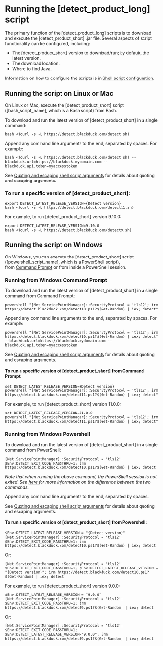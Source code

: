 # Running the [detect_product_long] script

The primary function of the [detect_product_long] scripts is to download and execute the [detect_product_short] .jar file.
Several aspects of script functionality can be configured, including:

* The [detect_product_short] version to download/run; by default, the latest version.
* The download location.
* Where to find Java.

Information on how to configure the scripts is in [Shell script configuration](../../scripts/overview.md).

## Running the script on Linux or Mac

On Linux or Mac, execute the [detect_product_short] script ([bash_script_name], which is a Bash script) from Bash.

To download and run the latest version of [detect_product_short] in a single command:

````
bash <(curl -s -L https://detect.blackduck.com/detect.sh)
````

Append any command line arguments to the end, separated by spaces. For example:

````
bash <(curl -s -L https://detect.blackduck.com/detect.sh) --blackduck.url=https://blackduck.mydomain.com --blackduck.api.token=myaccesstoken
````

See [Quoting and escaping shell script arguments](../../scripts/script-escaping-special-characters.md) for details about quoting and escaping arguments.

### To run a specific version of [detect_product_short]:

````
export DETECT_LATEST_RELEASE_VERSION={Detect version}
bash <(curl -s -L https://detect.blackduck.com/detect11.sh)
````

For example, to run [detect_product_short] version 9.10.0:

````
export DETECT_LATEST_RELEASE_VERSION=9.10.0
bash <(curl -s -L https://detect.blackduck.com/detect9.sh)
````

## Running the script on Windows

On Windows, you can execute the [detect_product_short] script ([powershell_script_name], which is a PowerShell script),   
from [Command Prompt](https://en.wikipedia.org/wiki/Cmd.exe) or from inside a PowerShell session. 

### Running from Windows Command Prompt

To download and run the latest version of [detect_product_short] in a single command from Command Prompt:

````
powershell "[Net.ServicePointManager]::SecurityProtocol = 'tls12'; irm https://detect.blackduck.com/detect10.ps1?$(Get-Random) | iex; detect"
````

Append any command line arguments to the end, separated by spaces. For example:

````
powershell "[Net.ServicePointManager]::SecurityProtocol = 'tls12'; irm https://detect.blackduck.com/detect10.ps1?$(Get-Random) | iex; detect" --blackduck.url=https://blackduck.mydomain.com --blackduck.api.token=myaccesstoken
````

See [Quoting and escaping shell script arguments](../../scripts/script-escaping-special-characters.md) for details about quoting and escaping arguments.

#### To run a specific version of [detect_product_short] from Command Prompt:

````
set DETECT_LATEST_RELEASE_VERSION={Detect version}
powershell "[Net.ServicePointManager]::SecurityProtocol = 'tls12'; irm https://detect.blackduck.com/detect11.ps1?$(Get-Random) | iex; detect"
````

For example, to run [detect_product_short] version 11.0.0:

````
set DETECT_LATEST_RELEASE_VERSION=11.0.0
powershell "[Net.ServicePointManager]::SecurityProtocol = 'tls12'; irm https://detect.blackduck.com/detect11.ps1?$(Get-Random) | iex; detect"
````

### Running from Windows Powershell

To download and run the latest version of [detect_product_short] in a single command from PowerShell:
````
[Net.ServicePointManager]::SecurityProtocol = 'tls12'; $Env:DETECT_EXIT_CODE_PASSTHRU=1; irm https://detect.blackduck.com/detect10.ps1?$(Get-Random) | iex; detect
````

_Note that when running the above command, the PowerShell session is not exited. See [here](../../scripts/script-escaping-special-characters.md) for more information on the difference between the two commands._

Append any command line arguments to the end, separated by spaces.

See [Quoting and escaping shell script arguments](../../scripts/script-escaping-special-characters.md) for details about quoting and escaping arguments.

#### To run a specific version of [detect_product_short] from Powershell:

````
$Env:DETECT_LATEST_RELEASE_VERSION = "{Detect version}"
[Net.ServicePointManager]::SecurityProtocol = 'tls12'; $Env:DETECT_EXIT_CODE_PASSTHRU=1; irm https://detect.blackduck.com/detect10.ps1?$(Get-Random) | iex; detect
````

Or:

````
[Net.ServicePointManager]::SecurityProtocol = 'tls12'; $Env:DETECT_EXIT_CODE_PASSTHRU=1; $Env:DETECT_LATEST_RELEASE_VERSION = "{Detect version}"; irm https://detect.blackduck.com/detect10.ps1?$(Get-Random) | iex; detect
````


For example, to run [detect_product_short] version 9.0.0:

````
$Env:DETECT_LATEST_RELEASE_VERSION = "9.0.0"
[Net.ServicePointManager]::SecurityProtocol = 'tls12'; $Env:DETECT_EXIT_CODE_PASSTHRU=1; irm https://detect.blackduck.com/detect9.ps1?$(Get-Random) | iex; detect
````

Or:

````
[Net.ServicePointManager]::SecurityProtocol = 'tls12'; $Env:DETECT_EXIT_CODE_PASSTHRU=1; $Env:DETECT_LATEST_RELEASE_VERSION="9.0.0"; irm https://detect.blackduck.com/detect9.ps1?$(Get-Random) | iex; detect
````

